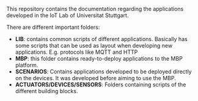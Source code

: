 This repository contains the documentation regarding the applications developed in the IoT Lab of Universitat Stuttgart.

There are different important folders:

* **LIB**: contains common scripts of different applications. Basically has some scripts that can be used as layout when developing new applications. E.g. protocols like MQTT and HTTP
* **MBP**: this folder contains ready-to-deploy applications to the MBP platform.
* **SCENARIOS**: Contains applications developed to be deployed directly on the devices. It was developed before aiming to use the MBP.
* **ACTUATORS/DEVICES/SENSORS**: Folders containing scripts of the different building blocks.


